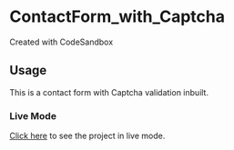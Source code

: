 # ContactForm_with_Captcha
Created with CodeSandbox


## Usage

This is a contact form with Captcha validation inbuilt.

### Live Mode
[Click here](https://megha2601.github.io/CodeClause_ContactForm_with_Captcha) to see the project in live mode.
